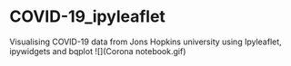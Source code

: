 # COVID-19_ipyleaflet
Visualising COVID-19 data from Jons Hopkins university using Ipyleaflet, ipywidgets and bqplot 
![](Corona notebook.gif)
